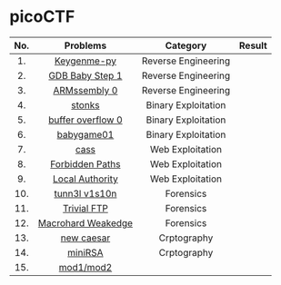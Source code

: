 # picoCTF




|No.|Problems|Category|Result|
|:-:|:------:|:------:|:-----:|
|1. |[Keygenme-py](https://github.com/sapphire-clouds/picoCTF/blob/main/Keygenme-py.md)|Reverse Engineering||
|2. |[GDB Baby Step 1](https://github.com/sapphire-clouds/picoCTF/blob/main/Write-ups/GDB%20Baby%20Step%201.md)|Reverse Engineering||
|3. |[ARMssembly 0](https://github.com/sapphire-clouds/picoCTF/blob/main/Write-ups/ARMssembly%200.md)|Reverse Engineering| |
|4. |[stonks](https://github.com/sapphire-clouds/picoCTF/blob/main/Write-ups/stonks)|Binary Exploitation| |
|5. |[buffer overflow 0]()|Binary Exploitation| |
|6. |[babygame01]()|Binary Exploitation| |
|7. |[cass]()|Web Exploitation| |
|8. |[Forbidden Paths]()|Web Exploitation| |
|9. |[Local Authority]()|Web Exploitation| |
|10.|[tunn3l v1s10n]()|Forensics| |
|11.|[Trivial FTP]()|Forensics| |
|12.|[Macrohard Weakedge]()|Forensics| |
|13.|[new caesar]()|Crptography| |
|14.|[miniRSA]()|Crptography| |
|15.|[mod1/mod2]()| |
